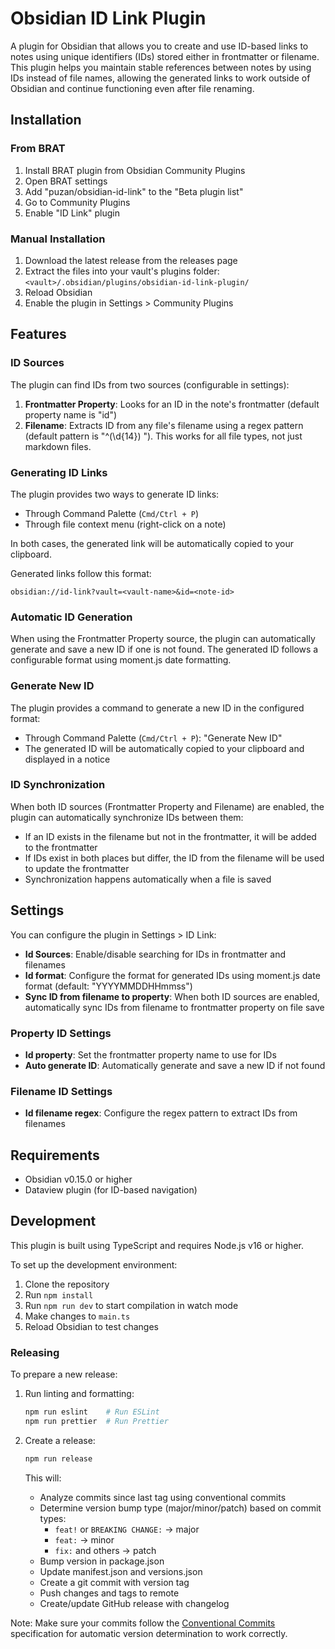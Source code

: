 # Obsidian ID Link Plugin

A plugin for Obsidian that allows you to create and use ID-based links to notes using unique identifiers (IDs) stored either in frontmatter or filename. This plugin helps you maintain stable references between notes by using IDs instead of file names, allowing the generated links to work outside of Obsidian and continue functioning even after file renaming.

## Installation

### From BRAT

1. Install BRAT plugin from Obsidian Community Plugins
2. Open BRAT settings
3. Add "puzan/obsidian-id-link" to the "Beta plugin list"
4. Go to Community Plugins
5. Enable "ID Link" plugin

### Manual Installation

1. Download the latest release from the releases page
2. Extract the files into your vault's plugins folder: `<vault>/.obsidian/plugins/obsidian-id-link-plugin/`
3. Reload Obsidian
4. Enable the plugin in Settings > Community Plugins

## Features

### ID Sources

The plugin can find IDs from two sources (configurable in settings):

1. **Frontmatter Property**: Looks for an ID in the note's frontmatter (default property name is "id")
2. **Filename**: Extracts ID from any file's filename using a regex pattern (default pattern is "^(\\d{14}) "). This works for all file types, not just markdown files.

### Generating ID Links

The plugin provides two ways to generate ID links:

- Through Command Palette (`Cmd/Ctrl + P`)
- Through file context menu (right-click on a note)

In both cases, the generated link will be automatically copied to your clipboard.

Generated links follow this format:

```
obsidian://id-link?vault=<vault-name>&id=<note-id>
```

### Automatic ID Generation

When using the Frontmatter Property source, the plugin can automatically generate and save a new ID if one is not found. The generated ID follows a configurable format using moment.js date formatting.

### Generate New ID

The plugin provides a command to generate a new ID in the configured format:

- Through Command Palette (`Cmd/Ctrl + P`): "Generate New ID"
- The generated ID will be automatically copied to your clipboard and displayed in a notice

### ID Synchronization

When both ID sources (Frontmatter Property and Filename) are enabled, the plugin can automatically synchronize IDs between them:

- If an ID exists in the filename but not in the frontmatter, it will be added to the frontmatter
- If IDs exist in both places but differ, the ID from the filename will be used to update the frontmatter
- Synchronization happens automatically when a file is saved

## Settings

You can configure the plugin in Settings > ID Link:

- **Id Sources**: Enable/disable searching for IDs in frontmatter and filenames
- **Id format**: Configure the format for generated IDs using moment.js date format (default: "YYYYMMDDHHmmss")
- **Sync ID from filename to property**: When both ID sources are enabled, automatically sync IDs from filename to frontmatter property on file save

### Property ID Settings

- **Id property**: Set the frontmatter property name to use for IDs
- **Auto generate ID**: Automatically generate and save a new ID if not found

### Filename ID Settings

- **Id filename regex**: Configure the regex pattern to extract IDs from filenames

## Requirements

- Obsidian v0.15.0 or higher
- Dataview plugin (for ID-based navigation)

## Development

This plugin is built using TypeScript and requires Node.js v16 or higher.

To set up the development environment:

1. Clone the repository
2. Run `npm install`
3. Run `npm run dev` to start compilation in watch mode
4. Make changes to `main.ts`
5. Reload Obsidian to test changes

### Releasing

To prepare a new release:

1. Run linting and formatting:

   ```bash
   npm run eslint    # Run ESLint
   npm run prettier  # Run Prettier
   ```

2. Create a release:

   ```bash
   npm run release
   ```

   This will:
   - Analyze commits since last tag using conventional commits
   - Determine version bump type (major/minor/patch) based on commit types:
     - `feat!` or `BREAKING CHANGE:` → major
     - `feat:` → minor
     - `fix:` and others → patch
   - Bump version in package.json
   - Update manifest.json and versions.json
   - Create a git commit with version tag
   - Push changes and tags to remote
   - Create/update GitHub release with changelog

Note: Make sure your commits follow the [Conventional Commits](https://www.conventionalcommits.org/) specification for automatic version determination to work correctly.
